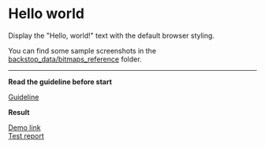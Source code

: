 # Hello world

Display the "Hello, world!" text with the default browser styling.

You can find some sample screenshots in the [backstop_data/bitmaps_reference](backstop_data/bitmaps_reference) folder.

___
**Read the guideline before start**

[Guideline](https://github.com/mate-academy/layout_task-guideline/blob/master/README.md)

**Result**

[Demo link](https://github.com/GitKurmax/layout_hello-world) <br>
[Test report](https://github.com/GitKurmax/layout_hello-world/report/html_report/)

